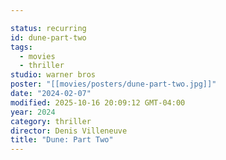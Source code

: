 ```yaml
---

status: recurring
id: dune-part-two
tags:
  - movies
  - thriller
studio: warner bros
poster: "[[movies/posters/dune-part-two.jpg]]"
date: "2024-02-07"
modified: 2025-10-16 20:09:12 GMT-04:00
year: 2024
category: thriller
director: Denis Villeneuve
title: "Dune: Part Two"
---
```

